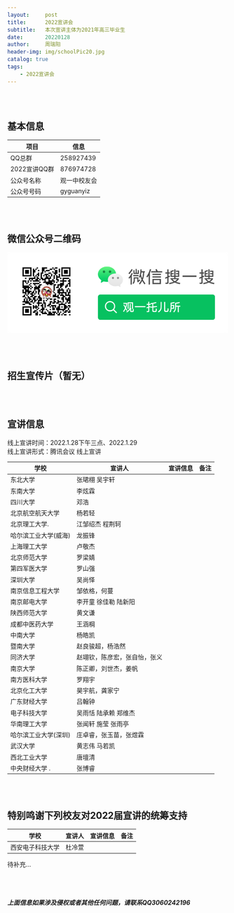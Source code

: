 ```yaml
---
layout:     post
title:      2022宣讲会
subtitle:   本次宣讲主体为2021年高三毕业生
date:       20220128
author:     周瑞阳
header-img: img/schoolPic20.jpg
catalog: true
tags:
    - 2022宣讲会
---
```


<br/> <br/> 
## 基本信息

|项目 |信息|
|---|--------|
|QQ总群 |258927439 |
|2022宣讲QQ群 |876974728 |
|公众号名称 |观一中校友会 |
|公众号号码 |gyguanyiz |

<br/> <br/> 
## 微信公众号二维码

![公众号图片](/img/Gzh_account.png)

<br/> <br/> 
## 招生宣传片（暂无）

<br/> <br/> 
## 宣讲信息
线上宣讲时间：2022.1.28下午三点、2022.1.29<br/> 
线上宣讲形式：腾讯会议 线上宣讲<br/> 

|学校 |宣讲人|宣讲信息|备注|
|---|--------|------------|--------|
|东北大学				|张珺栩 吴宇轩                      |      |       |
|东南大学				|李炫霖                             |      |       |
|四川大学				|邓浩                               |      |       |
|北京航空航天大学		|		杨若轻                      |      |       |
|北京理工大学.			|	江邹绍杰 程荆轲                 |      |       |
|哈尔滨工业大学(威海)	|			龙振锋                  |      |       |
|上海理工大学			|	卢敬杰                          |      |       |
|北京师范大学			|	罗梁婧                          |      |       |
|第四军医大学			|	罗山强                          |      |       |
|深圳大学				|吴尚怿                             |      |       |
|南京信息工程大学		|		邹依格，何蔓                |      |       |
|南京邮电大学			|	李开童 徐佳勒 陆新阳            |      |       |
|陕西师范大学			|	黄文谦                          |      |       |
|成都中医药大学			|	王涵棡                          |      |       |
|中南大学				|杨皓凯                             |      |       |
|暨南大学				| 赵良骏超，杨浩然                  |      |       |
|同济大学 				|赵翊钦，陈彦宏，张自怡，张义       |      |       |
|南京大学 				|陈正卿，刘世杰，姜帆               |      |       |
|南方医科大学 			|	罗翔宇                          |      |       |
|北京化工大学 			|	昊宇航，龚家宁                  |      |       |
|广东财经大学 			|	吕翰钟                          |      |       |
|电子科技大学 			|	吴雨恬 陆承赖 郑维杰            |      |       |
|华南理工大学 			|	张闻轩  施莹 张雨亭             |      |       |
|哈尔滨工业大学(深圳) 	|			庄卓睿，张玉苗，张煜霖  |      |       |
|武汉大学  				|黄志伟 马若凯                      |      |       |
|西北工业大学  			|	唐壇清                          |      |       |
|中央财经大学 .			|	张博睿                          |      |       |

<br/> <br/> 
## 特别鸣谢下列校友对2022届宣讲的统筹支持

|学校 |宣讲人|宣讲信息|备注|
|---|--------|------------|--------|
|西安电子科技大学				|杜冷萱                      |      |       |

待补充...

<br/> <br/> 
##### 上面信息如果涉及侵权或者其他任何问题，请联系QQ3060242196





